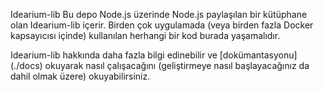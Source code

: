 Idearium-lib 
Bu depo Node.js üzerinde Node.js paylaşılan bir kütüphane olan Idearium-lib içerir. Birden çok uygulamada (veya birden fazla Docker kapsayıcısı içinde) kullanılan herhangi bir kod burada yaşamalıdır.

Idearium-lib hakkında daha fazla bilgi edinebilir ve [dokümantasyonu] (./docs) okuyarak nasıl çalışacağını (geliştirmeye nasıl başlayacağınız da dahil olmak üzere) okuyabilirsiniz.

